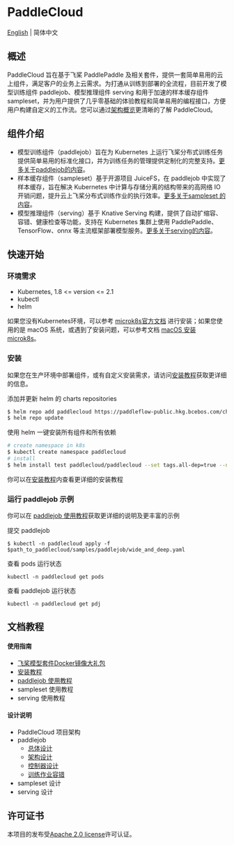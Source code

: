 # PaddleCloud

[English](./README.md) | 简体中文

## 概述

PaddleCloud 旨在基于飞桨 PaddlePaddle 及相关套件，提供一套简单易用的云上组件，满足客户的业务上云需求。为打通从训练到部署的全流程，目前开发了模型训练组件 paddlejob、模型推理组件 serving 和用于加速的样本缓存组件 sampleset，并为用户提供了几乎零基础的体验教程和简单易用的编程接口，方便用户构建自定义的工作流。您可以通过[架构概览](架构概览.md)更清晰的了解 PaddleCloud。

## 组件介绍                                                                                                                                                                                                                                                                                                                                                                                                                                                                                                                                                                                                                                                                                                                                                                                                                                                                                                                                             

- 模型训练组件（paddlejob）旨在为 Kubernetes 上运行飞桨分布式训练任务提供简单易用的标准化接口，并为训练任务的管理提供定制化的完整支持。[更多关于paddlejob的内容](./docs/design/paddlejob)。
- 样本缓存组件（sampleset）基于开源项目 JuiceFS，在 paddlejob 中实现了样本缓存，旨在解决 Kubernetes 中计算与存储分离的结构带来的高网络 IO 开销问题，提升云上飞桨分布式训练作业的执行效率。[更多关于sampleset 的内容](./docs/design/sampleset)。
- 模型推理组件（serving）基于 Knative Serving 构建，提供了自动扩缩容、容错、健康检查等功能，支持在 Kubernetes 集群上使用 PaddlePaddle、TensorFlow、onnx 等主流框架部署模型服务。[更多关于serving的内容](./docs/design/serving)。

## 快速开始

### 环境需求

* Kubernetes, 1.8 <= version <= 2.1
* kubectl
* helm

如果您没有Kubernetes环境，可以参考 [microk8s官方文档](https://microk8s.io/docs/getting-started) 进行安装；如果您使用的是 macOS 系统，或遇到了安装问题，可以参考文档 [macOS 安装 microk8s](./docs/macOS_install_microk8s.md)。

### 安装

如果您在生产环境中部署组件，或有自定义安装需求，请访问[安装教程](./docs/tutorials/Installation.md)获取更详细的信息。

添加并更新 helm 的 charts repositories

```bash
$ helm repo add paddlecloud https://paddleflow-public.hkg.bcebos.com/charts
$ helm repo update
```

使用 helm 一键安装所有组件和所有依赖

```bash
# create namespace in k8s
$ kubectl create namespace paddlecloud
# install
$ helm install test paddlecloud/paddlecloud --set tags.all-dep=true --namespace paddlecloud
```

你可以在[安装教程](./docs/tutorials/Installation.md)内查看更详细的安装教程

### 运行 paddlejob 示例

你可以在 [paddlejob 使用教程](./docs/tutorials/Paddlejob.md)获取更详细的说明及更丰富的示例

提交 paddlejob

```shell
$ kubectl -n paddlecloud apply -f $path_to_paddlecloud/samples/paddlejob/wide_and_deep.yaml
```

 查看 pods 运行状态

```shell
kubectl -n paddlecloud get pods
```

查看 paddlejob 运行状态

```shell
kubectl -n paddlecloud get pdj
```

## 文档教程

#### 使用指南

- [飞桨模型套件Docker镜像大礼包](./images/)
- [安装教程](./docs/tutorials/Installation.md)
- [paddlejob 使用教程](./docs/tutorials/Paddlejob.md)
- sampleset 使用教程
- serving 使用教程

#### 设计说明

- PaddleCloud 项目架构
- paddlejob 
  - [总体设计](./docs/design/paddlejob/design.md)
  - [架构设计](./docs/design/paddlejob/design-arch.md)
  - [控制器设计](./docs/design/paddlejob/design_controller.md)
  - [训练作业容错](./docs/design/paddlejob/design_fault_tolerant.md)
- sampleset 设计
- serving 设计

## 许可证书

本项目的发布受[Apache 2.0 license]()许可认证。

